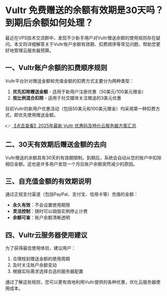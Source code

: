 # Vultr 免费赠送的余额有效期是30天吗？到期后余额如何处理？

最近在VPS技术交流群中，发现不少新手用户对Vultr赠送余额的使用规则存在疑问。本文将详细解答关于Vultr账户余额有效期、扣费顺序等常见问题，帮助您更好地管理云服务器预算。

## 一、Vultr账户余额的扣费顺序规则

Vultr平台针对赠送金额和充值金额的扣费方式主要分为两种类型：

1. **优先扣除赠送金额** - 适用于新用户注册优惠（50美元/100美元赠金）
2. **按比例混合扣除** - 适用于社交媒体关注赠送的3美元优惠

目前Vultr的新用户优惠活动（包括50美元和100美元赠金）均采用第一种扣费方式，即优先使用赠送金额。

👉 [【点击查看】2025年最新 Vultr 优惠码及特价云服务器方案汇总](https://bit.ly/VuLtr)

## 二、30天有效期后赠送金额的去向

Vultr赠送的余额具有30天的有效期限制。到期后，系统会自动从您的账户中扣除相应金额。这也是许多用户发现一个月后账户余额突然减少的原因。

## 三、自充值金额的有效期说明

通过正规支付渠道（包括PayPal、支付宝、信用卡等）充值的金额：

- **永久有效**：不会设置使用期限
- **灵活控制**：随时可以销毁实例停止计费
- **余额可查**：账户余额清晰透明

## 四、Vultr云服务器使用建议

为了获得最佳使用体验，建议用户：

1. 合理规划赠送金额的使用周期
2. 及时关注账户余额变动
3. 根据实际需求选择合适的服务器配置

通过了解这些规则，您可以更有效地利用Vultr提供的各种优惠，优化云服务器使用成本。